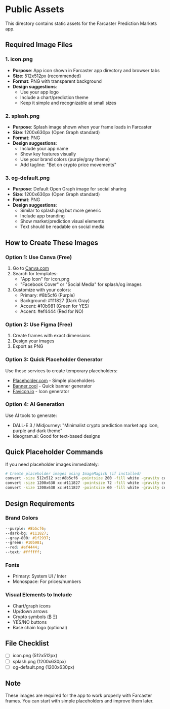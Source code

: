 # Public Assets

This directory contains static assets for the Farcaster Prediction Markets app.

## Required Image Files

### 1. icon.png
- **Purpose**: App icon shown in Farcaster app directory and browser tabs
- **Size**: 512x512px (recommended)
- **Format**: PNG with transparent background
- **Design suggestions**: 
  - Use your app logo
  - Include a chart/prediction theme
  - Keep it simple and recognizable at small sizes

### 2. splash.png  
- **Purpose**: Splash image shown when your frame loads in Farcaster
- **Size**: 1200x630px (Open Graph standard)
- **Format**: PNG
- **Design suggestions**:
  - Include your app name
  - Show key features visually
  - Use your brand colors (purple/gray theme)
  - Add tagline: "Bet on crypto price movements"

### 3. og-default.png
- **Purpose**: Default Open Graph image for social sharing
- **Size**: 1200x630px (Open Graph standard)
- **Format**: PNG
- **Design suggestions**:
  - Similar to splash.png but more generic
  - Include app branding
  - Show market/prediction visual elements
  - Text should be readable on social media

## How to Create These Images

### Option 1: Use Canva (Free)
1. Go to [Canva.com](https://www.canva.com)
2. Search for templates:
   - "App Icon" for icon.png
   - "Facebook Cover" or "Social Media" for splash/og images
3. Customize with your colors:
   - Primary: #8b5cf6 (Purple)
   - Background: #111827 (Dark Gray)
   - Accent: #10b981 (Green for YES)
   - Accent: #ef4444 (Red for NO)

### Option 2: Use Figma (Free)
1. Create frames with exact dimensions
2. Design your images
3. Export as PNG

### Option 3: Quick Placeholder Generator
Use these services to create temporary placeholders:
- [Placeholder.com](https://placeholder.com) - Simple placeholders
- [Banner.cool](https://banner.cool) - Quick banner generator
- [Favicon.io](https://favicon.io) - Icon generator

### Option 4: AI Generation
Use AI tools to generate:
- DALL-E 3 / Midjourney: "Minimalist crypto prediction market app icon, purple and dark theme"
- Ideogram.ai: Good for text-based designs

## Quick Placeholder Commands

If you need placeholder images immediately:

```bash
# Create placeholder images using ImageMagick (if installed)
convert -size 512x512 xc:#8b5cf6 -pointsize 200 -fill white -gravity center -annotate +0+0 "PM" public/icon.png
convert -size 1200x630 xc:#111827 -pointsize 72 -fill white -gravity center -annotate +0+0 "Prediction Markets" public/splash.png
convert -size 1200x630 xc:#111827 -pointsize 60 -fill white -gravity center -annotate +0+0 "Crypto Prediction Markets" public/og-default.png
```

## Design Requirements

### Brand Colors
```css
--purple: #8b5cf6;
--dark-bg: #111827;
--gray-800: #1f2937;
--green: #10b981;
--red: #ef4444;
--text: #ffffff;
```

### Fonts
- Primary: System UI / Inter
- Monospace: For prices/numbers

### Visual Elements to Include
- Chart/graph icons
- Up/down arrows
- Crypto symbols (₿ Ξ)
- YES/NO buttons
- Base chain logo (optional)

## File Checklist
- [ ] icon.png (512x512px)
- [ ] splash.png (1200x630px)  
- [ ] og-default.png (1200x630px)

## Note
These images are required for the app to work properly with Farcaster frames. You can start with simple placeholders and improve them later.